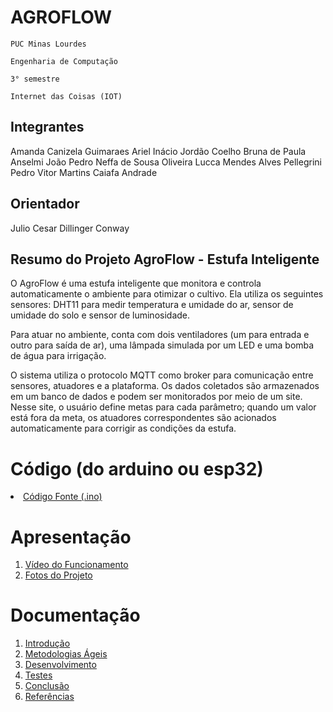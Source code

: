 # AGROFLOW

`PUC Minas Lourdes`

`Engenharia de Computação`

`3° semestre`

`Internet das Coisas (IOT)`


## Integrantes

Amanda Canizela Guimaraes 
Ariel Inácio Jordão Coelho 
Bruna de Paula Anselmi 
João Pedro Neffa de Sousa Oliveira
Lucca Mendes Alves Pellegrini 
Pedro Vitor Martins Caiafa Andrade

## Orientador

Julio Cesar Dillinger Conway 

## Resumo do Projeto AgroFlow - Estufa Inteligente

O AgroFlow é uma estufa inteligente que monitora e controla automaticamente o ambiente para otimizar o cultivo. Ela utiliza os seguintes sensores: DHT11 para medir temperatura e umidade do ar, sensor de umidade do solo e sensor de luminosidade.

Para atuar no ambiente, conta com dois ventiladores (um para entrada e outro para saída de ar), uma lâmpada simulada por um LED e uma bomba de água para irrigação.

O sistema utiliza o protocolo MQTT como broker para comunicação entre sensores, atuadores e a plataforma. Os dados coletados são armazenados em um banco de dados e podem ser monitorados por meio de um site. Nesse site, o usuário define metas para cada parâmetro; quando um valor está fora da meta, os atuadores correspondentes são acionados automaticamente para corrigir as condições da estufa.

# Código (do arduino ou esp32)

<li><a href="Codigo/README.cpp"> Código Fonte (.ino)</a></li>

# Apresentação

<ol>
<li><a href="Apresentacao/README.md"> Vídeo do Funcionamento</a></li>
<li><a href="Apresentacao/README.md"> Fotos do Projeto</a></li>
</ol>

# Documentação

<ol>
<li><a href="Documentacao/01-Introducão.md"> Introdução</a></li>
<li><a href="Documentacao/02-Metodologias Ágeis.md"> Metodologias Ágeis</a></li>
<li><a href="Documentacao/03-Desenvolvimento.md"> Desenvolvimento </a></li>
<li><a href="Documentacao/04-Testes.md"> Testes </a></li>
<li><a href="Documentacao/05-Conclusão.md"> Conclusão </a></li>
<li><a href="Documentacao/06-Referências.md"> Referências </a></li>
</ol>

